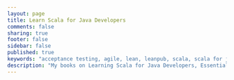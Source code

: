 ```yaml
---
layout: page
title: Learn Scala for Java Developers
comments: false
sharing: true
footer: false
sidebar: false
published: true
keywords: "acceptance testing, agile, lean, leanpub, scala, scala for java developers, java 8, what's new in Java 8"
description: "My books on Learning Scala for Java Developers, Essential Acceptance Testing and What's new in Java 8"
---
```

<div>
    <script type="text/javascript">
    function trackOutboundLink(link, category, action) {

        try {
            _gaq.push(['_trackEvent', category , action]);
        } catch(err){}

        setTimeout(function() {
            document.location.href = link.href;
        }, 100);
    }
    </script>
</div>

<a href="http://www.amazon.co.uk/gp/product/1508734178/ref=as_li_tl?ie=UTF8&camp=1634&creative=19450&creativeASIN=1508734178&linkCode=as2&tag=baddotrobotco-21&linkId=7SNCWHETEMWIFJW4" onClick="trackOutboundLink(this, 'Outbound Links', 'amazon'); return false;">{% img right http://titlepages.leanpub.com/s4j/bookpage Learn Scala for Java Developers is available on Amazon%}</a>

This book is for Java developers looking to transition to programming Scala. It helps translate what you already know in Java to Scala and kick starts your functional programming journey.

The book takes a tour of Scala to get you up and running then compares Java syntax directly to Scala to give you a quick start translating one-to-one. It goes on to describe Scala specific features including monads and for-comprehensions. The book wraps up with some general advice adopting Scala in Java teams.

It's around 230 pages (39,000 words).

<p>&nbsp;</p>
<p>&nbsp;</p>


<form action="http://www.amazon.co.uk/gp/product/1508734178/ref=as_li_tl?ie=UTF8&camp=1634&creative=19450&creativeASIN=1508734178&linkCode=as2&tag=baddotrobotco-21&linkId=7SNCWHETEMWIFJW4" method="get">
<input type="submit" value="Buy on Amazon" class="btn btn-large btn-success" />
</form>





<header><h1 class="entry-title">Essential Acceptance Testing</h1></header>

<a href="https://leanpub.com/essential_acceptance_testing" onClick="trackOutboundLink(this, 'Outbound Links', 'leanpub.com'); return false;">{% img right http://titlepages.leanpub.com/essential_acceptance_testing/bookpage 'Essential Acceptance Testing is available on Leanpub'%}</a>

Essential Acceptance Testing questions the conventional acceptance testing techniques used by many teams today. <a href="http://samples.leanpub.com/essential_acceptance_testing-sample.pdf" onClick="trackOutboundLink(this, 'Outbound Links', 'leanpub.com'); return false;">Download the free sample chapters</a> or [read it online](https://leanpub.com/essential_acceptance_testing/read) at Leanpub.

It's around 65 pages (15,000 words).

> Have traditional agile testing techniques become testing dogma? Have we adopted a cargo cult of testing? Do these techniques really help build great products? Do they help us get from concept to cash or are they holding us back?

<p>&nbsp;</p>
<p>&nbsp;</p>


<form action="https://leanpub.com/purchases" method="post">
<input type="hidden" name="book_id" value="4921" />
<input type="submit" name="commit" value="Buy Now for $23.99" class="btn btn-large btn-success" />
</form>



<header><h1 class="entry-title">What's new in Java 8</h1></header>

<a href="https://leanpub.com/essential_acceptance_testing" onClick="trackOutboundLink(this, 'Outbound Links', 'leanpub.com'); return false;">{% img right http://titlepages.leanpub.com/whatsnewjava8/bookpage 'What's new in Java 8 is available on Leanpub'%}</a>

This is the companion book to my Udemy course of the same name. If you buy the course, it's free, otherwise get [10% off the course with this link](https://www.udemy.com/whats-new-in-java-8/?couponCode=BLOG10).

The book is about 110 pages (20,000 words) and the course has about 2 hours of video content.

> Learn about the new features in Java 8 with with over 2 hours of content. Part 1 focuses on lambdas and the changes needed in Java to support them.


<p>&nbsp;</p>
<p>&nbsp;</p>


<form action="https://leanpub.com/purchases" method="post">
<input type="hidden" name="book_id" value="15121" />
<input type="submit" name="commit" value="Buy Now for $11.99" class="btn btn-large btn-success" />
</form>
